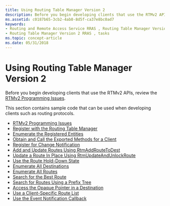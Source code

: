 ```yaml
---
title: Using Routing Table Manager Version 2
description: Before you begin developing clients that use the RTMv2 APIs, review the RTMv2 Programming Issues.
ms.assetid: c0187b65-3cb2-4ab0-8d5f-ca37e8bc0ad7
keywords:
- Routing and Remote Access Service RRAS , Routing Table Manager Version 2, tasks
- Routing Table Manager Version 2 RRAS , tasks
ms.topic: concept-article
ms.date: 05/31/2018
---
```


# Using Routing Table Manager Version 2

Before you begin developing clients that use the RTMv2 APIs, review the [RTMv2 Programming Issues](rtmv2-programming-issues.md).

This section contains sample code that can be used when developing clients such as routing protocols.

-   [RTMv2 Programming Issues](rtmv2-programming-issues.md)
-   [Register with the Routing Table Manager](register-with-the-routing-table-manager.md)
-   [Enumerate the Registered Entities](enumerate-the-registered-entities.md)
-   [Obtain and Call the Exported Methods for a Client](obtain-and-call-the-exported-methods-for-a-client.md)
-   [Register for Change Notification](register-for-change-notification.md)
-   [Add and Update Routes Using RtmAddRouteToDest](add-and-update-routes-using-rtmaddroutetodest.md)
-   [Update a Route In Place Using RtmUpdateAndUnlockRoute](update-a-route-in-place-using-rtmupdateandunlockroute.md)
-   [Use the Route Hold-Down State](use-the-route-hold-down-state.md)
-   [Enumerate All Destinations](enumerate-all-destinations.md)
-   [Enumerate All Routes](enumerate-all-routes.md)
-   [Search for the Best Route](search-for-the-best-route.md)
-   [Search for Routes Using a Prefix Tree](search-for-routes-using-rtmgetmostspecificdestination-and-rtmgetlessspecificdestination.md)
-   [Access the Opaque Pointer in a Destination](access-the-opaque-pointer-in-a-destination.md)
-   [Use a Client-Specific Route List](use-a-client-specific-route-list.md)
-   [Use the Event Notification Callback](use-the-event-notification-callback.md)

 

 




